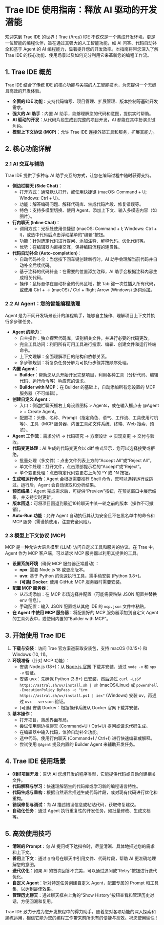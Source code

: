# Trae IDE 使用指南：释放 AI 驱动的开发潜能

欢迎来到 Trae IDE 的世界！Trae (/treɪ/) IDE 不仅仅是一个集成开发环境，更是一位智能的编程伙伴，旨在通过其强大的人工智能功能，如 AI 问答、代码自动补全和基于 Agent 的 AI 编程能力，显著提升您的开发效率。本指南将带您深入了解 Trae IDE 的核心功能、使用场景以及如何充分利用它来革新您的编程工作流。

## 1. Trae IDE 概览

Trae IDE 结合了传统 IDE 的核心功能与尖端的人工智能技术，为您提供一个无缝且高效的开发体验。

- **全面的 IDE 功能**：支持代码编写、项目管理、扩展管理、版本控制等基础开发需求。
- **强大的 AI 助手**：内置 AI 助手，能够理解您的代码和意图，提供实时帮助。
- **AI 驱动的开发**：从代码片段生成到完整的项目开发，AI 都能在其中扮演关键角色。
- **模型上下文协议 (MCP)**：允许 Trae IDE 连接外部工具和服务，扩展其能力。

## 2. 核心功能详解

### 2.1 AI 交互与辅助

Trae IDE 提供了多种与 AI 助手交互的方式，让您在编码过程中随时获得支持。

- **侧边栏聊天 (Side Chat)**：
    - 打开方式：通常默认打开，或使用快捷键 (macOS: Command + U; Windows: Ctrl + U)。
    - 功能：解答编码问题、解释代码库、生成代码片段、修复错误等。
    - 特色：支持多模型切换、使用 Agent、添加上下文、输入多模态内容（如图片）。
- **行内聊天 (Inline Chat)**：
    - 调用方式：光标处使用快捷键 (macOS: Command + I; Windows: Ctrl + I)，或选中代码后点击浮动菜单的“编辑”按钮。
    - 功能：针对选定代码进行提问、添加注释、解释代码、优化代码等。
    - 优势：在编辑器内直接交互，保持编码流程的连贯性。
- **代码自动补全 (Auto-completion)**：
    - 自动代码补全：当您按下回车键创建新行时，AI 助手会理解当前代码并自动补全后续代码。
    - 基于注释的代码补全：在需要的位置添加注释，AI 助手会根据注释内容生成相关代码。
    - 操作：鼠标悬停在自动补全的代码区域，按 Tab 键一次性插入所有代码，或使用 Ctrl + → (macOS) / Ctrl + Right Arrow (Windows) 逐词添加。

### 2.2 AI Agent：您的智能编程助理

Agent 是为不同开发场景设计的编程助手，能够自主操作、理解项目上下文并执行多步骤任务。

- **Agent 的能力**：
    - 自主操作：独立探索代码库，识别相关文件，并进行必要的代码更改。
    - 完全工具访问：利用所有可用工具进行搜索、编辑、创建文件和运行终端命令。
    - 上下文理解：全面理解项目的结构和依赖关系。
    - 多步骤规划：将复杂任务分解为可执行步骤并按顺序处理。
- **内置 Agent**：
    - **Builder**：帮助您从头开始开发完整项目，利用各种工具（分析代码、编辑代码、运行命令等）响应您的请求。
    - **Builder with MCP**：在 Builder 的基础上，自动添加所有您设置的 MCP 服务器（不可编辑）。
- **创建自定义 Agent**：
    - 入口：侧边栏聊天框右上角设置图标 > Agents，或在输入框点击 @Agent > + Create Agent。
    - 配置项：头像、名称、Prompt（指定角色、语气、工作流、工具使用时机等）、工具（MCP 服务器、内置工具如文件系统、终端、Web 搜索、预览）。
- **Agent 工作流**：需求分析 -> 代码研究 -> 方案设计 -> 实现变更 -> 交付与验收。
- **代码变更处理**：AI 生成的代码变更会以 diff 格式显示，您可以选择接受或拒绝。
    - 批量处理（多文件）：点击文件列表上方的“Accept All”或“Reject All”。
    - 单文件处理：打开文件，点击顶部提示栏的“Accept”或“Reject”。
    - 单个变更处理：点击特定代码变更右上角的 ^Y 或 ^N 按钮。
- **生成和运行命令**：Agent 会根据需要推荐 Shell 命令，您可以选择运行或跳过。运行后，Agent 会自动读取和分析结果。
- **预览结果**：Agent 完成需求后，可提供“Preview”按钮，在预览窗口中展示结果，并支持实时更新。
- **版本回退**：可将项目回退到最近10轮聊天中某一轮之前的版本（操作不可撤销）。
- **Auto-Run 功能**：允许 Agent 自动执行其认为安全且不在黑名单中的命令和 MCP 服务（需谨慎使用，注意安全风险）。

### 2.3 模型上下文协议 (MCP)

MCP 是一种允许大语言模型 (LLM) 访问自定义工具和服务的协议。在 Trae 中，Agent 作为 MCP 客户端，可以请求 MCP 服务器以利用其提供的工具。

- **设置系统环境**（确保 MCP 服务器正常启动）：
    - **npx**: 需要 Node.js 18 或更高版本。
    - **uvx**: 基于 Python 的快速执行工具，需手动安装 (Python 3.8+)。
    - **(可选) Docker**: 使用 GitHub MCP 服务器时需要安装。
- **配置 MCP 服务器**：
    - 从市场添加：在 MCP 市场选择并配置（可能需要粘贴 JSON 配置并替换 env 信息）。
    - 手动配置：输入 JSON 配置或从其他 IDE 的 `mcp.json` 文件中粘贴。
- **在 Agent 中使用 MCP 服务器**：将配置好的 MCP 服务器添加到自定义 Agent 的工具列表中，或使用内置的“Builder with MCP”。

## 3. 开始使用 Trae IDE

1.  **下载与安装**：访问 Trae 官方渠道获取安装包，支持 macOS (10.15+) 和 Windows (10, 11)。
2.  **环境准备**（针对 MCP 功能）：
    *   安装 Node.js (18+)：从 [Node.js 官网](https://nodejs.org/) 下载并安装，通过 `node -v` 和 `npx -v` 验证。
    *   安装 uvx：先确保 Python (3.8+) 已安装，然后通过 `curl -LsSf https://astral.sh/uv/install.sh | sh` (macOS/Linux) 或 `powershell -ExecutionPolicy ByPass -c "irm https://astral.sh/uv/install.ps1 | iex"` (Windows) 安装 uv，再通过 `uvx --version` 验证。
    *   (可选) 安装 Docker：根据操作系统从 Docker 官网下载并安装。
3.  **基本操作**：
    *   打开项目，熟悉界面布局。
    *   尝试使用侧边栏聊天 (Command+U / Ctrl+U) 提问或请求代码生成。
    *   在编辑器中输入代码，体验自动补全功能。
    *   选中代码，使用行内聊天 (Command+I / Ctrl+I) 进行快速编辑或解释。
    *   尝试使用 `@Agent` 提及内置的 Builder Agent 来辅助开发任务。

## 4. Trae IDE 使用场景

- **0到1项目开发**：告诉 AI 您想开发的程序类型，它能提供代码或自动创建相关文件。
- **代码解释与学习**：快速理解陌生的代码库或学习新的编程语言特性。
- **代码生成与重构**：根据自然语言描述生成代码片段，或对现有代码进行优化和重构。
- **错误修复与调试**：向 AI 描述错误信息或粘贴代码，获取修复建议。
- **自动化任务**：通过 Agent 执行重复性的开发任务，如批量修改、生成文档等。

## 5. 高效使用技巧

- **清晰的 Prompt**：向 AI 提问或下达指令时，尽量清晰、具体地描述您的需求和上下文。
- **善用上下文**：通过 `@` 符号在聊天中引用文件、代码片段，帮助 AI 更准确地理解您的意图。
- **迭代优化**：如果 AI 的首次回答不完美，可以通过追问或“Retry”按钮进行迭代优化。
- **自定义 Agent**：针对特定任务创建自定义 Agent，配置专属的 Prompt 和工具集，以达到最佳效果。
- **管理历史聊天**：通过聊天框右上角的“Show History”按钮查看和管理历史对话，方便回溯和复用。

Trae IDE 致力于成为您开发旅程中的得力助手。随着您对各项功能的深入探索和熟练运用，相信它能为您的编程工作带来前所未有的便捷与高效。祝您使用愉快！